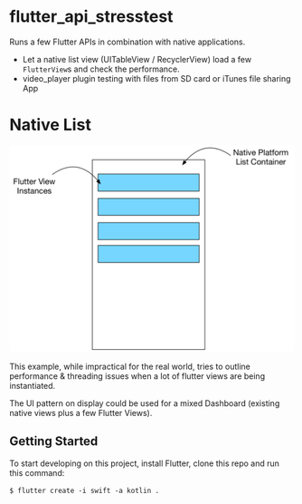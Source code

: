 # flutter_api_stresstest

Runs a few Flutter APIs in combination with native applications.

- Let a native list view (UITableView / RecyclerView) load a few `FlutterView`s and check the performance.
- video_player plugin testing with files from SD card or iTunes file sharing App

# Native List

![Native List View](https://github.com/ened/flutter_api_stresstest/blob/master/docs/native_list_view.png?raw=true "Native List Liew")

This example, while impractical for the real world, tries to outline performance & threading issues when a lot of flutter views are being instantiated.

The UI pattern on display could be used for a mixed Dashboard (existing native views plus a few Flutter Views).

## Getting Started

To start developing on this project, install Flutter, clone this repo and run this command:

```
$ flutter create -i swift -a kotlin .
```
